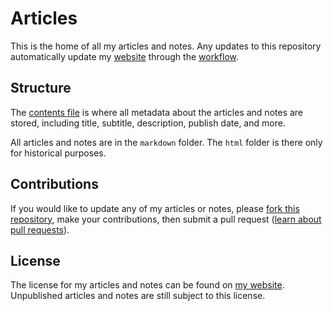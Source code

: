 # Articles

This is the home of all my articles and notes. Any updates to this repository automatically
update my [website](https://hkamran.com) through the [workflow](.github/workflows/revalidate.yml).

## Structure

The [contents file](markdown/contents.json) is where all metadata about the articles
and notes are stored, including title, subtitle, description, publish date, and more.

All articles and notes are in the `markdown` folder. The `html` folder is there only
for historical purposes.

## Contributions

If you would like to update any of my articles or notes, please
[fork this repository](https://github.com/hkamran80/articles/fork), make your contributions,
then submit a pull request ([learn about pull requests](https://docs.github.com/en/pull-requests/collaborating-with-pull-requests/proposing-changes-to-your-work-with-pull-requests/about-pull-requests)).

## License

The license for my articles and notes can be found on [my website](https://hkamran.com/legal/license).
Unpublished articles and notes are still subject to this license.